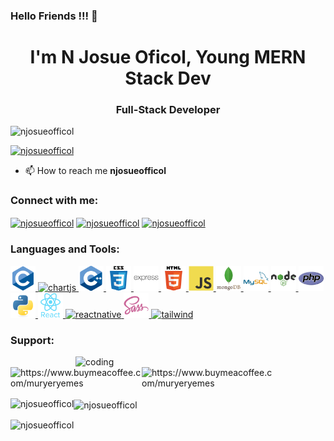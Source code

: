 ### Hello Friends !!! 👋
<h1 align="center">I'm N Josue Oficol, Young MERN Stack Dev</h1>
<h3 align="center">Full-Stack Developer</h3>

<p align="left"> <img src="https://komarev.com/ghpvc/?username=njosueofficol&label=Profile%20views&color=0e75b6&style=flat" alt="njosueofficol" /> </p>

<p align="left"> <a href="https://twitter.com/njosueofficol" target="blank"><img src="https://img.shields.io/twitter/follow/njosueofficol?logo=twitter&style=for-the-badge" alt="njosueofficol" /></a> </p>

- 📫 How to reach me **njosueofficol**

<h3 align="left">Connect with me:</h3>
<p align="left">
<a href="https://twitter.com/njosueofficol" target="blank"><img align="center" src="https://raw.githubusercontent.com/rahuldkjain/github-profile-readme-generator/master/src/images/icons/Social/twitter.svg" alt="njosueofficol" height="30" width="40" /></a>
<a href="https://fb.com/njosueofficol" target="blank"><img align="center" src="https://raw.githubusercontent.com/rahuldkjain/github-profile-readme-generator/master/src/images/icons/Social/facebook.svg" alt="njosueofficol" height="30" width="40" /></a>
<a href="https://instagram.com/njosueofficol" target="blank"><img align="center" src="https://raw.githubusercontent.com/rahuldkjain/github-profile-readme-generator/master/src/images/icons/Social/instagram.svg" alt="njosueofficol" height="30" width="40" /></a>
</p>

<h3 align="left">Languages and Tools:</h3>
<p align="left"> <a href="https://www.cprogramming.com/" target="_blank" rel="noreferrer"> <img src="https://raw.githubusercontent.com/devicons/devicon/master/icons/c/c-original.svg" alt="c" width="40" height="40"/> </a> <a href="https://www.chartjs.org" target="_blank" rel="noreferrer"> <img src="https://www.chartjs.org/media/logo-title.svg" alt="chartjs" width="40" height="40"/> </a> <a href="https://www.w3schools.com/cpp/" target="_blank" rel="noreferrer"> <img src="https://raw.githubusercontent.com/devicons/devicon/master/icons/cplusplus/cplusplus-original.svg" alt="cplusplus" width="40" height="40"/> </a> <a href="https://www.w3schools.com/css/" target="_blank" rel="noreferrer"> <img src="https://raw.githubusercontent.com/devicons/devicon/master/icons/css3/css3-original-wordmark.svg" alt="css3" width="40" height="40"/> </a> <a href="https://expressjs.com" target="_blank" rel="noreferrer"> <img src="https://raw.githubusercontent.com/devicons/devicon/master/icons/express/express-original-wordmark.svg" alt="express" width="40" height="40"/> </a> <a href="https://www.w3.org/html/" target="_blank" rel="noreferrer"> <img src="https://raw.githubusercontent.com/devicons/devicon/master/icons/html5/html5-original-wordmark.svg" alt="html5" width="40" height="40"/> </a> <a href="https://developer.mozilla.org/en-US/docs/Web/JavaScript" target="_blank" rel="noreferrer"> <img src="https://raw.githubusercontent.com/devicons/devicon/master/icons/javascript/javascript-original.svg" alt="javascript" width="40" height="40"/> </a> <a href="https://www.mongodb.com/" target="_blank" rel="noreferrer"> <img src="https://raw.githubusercontent.com/devicons/devicon/master/icons/mongodb/mongodb-original-wordmark.svg" alt="mongodb" width="40" height="40"/> </a> <a href="https://www.mysql.com/" target="_blank" rel="noreferrer"> <img src="https://raw.githubusercontent.com/devicons/devicon/master/icons/mysql/mysql-original-wordmark.svg" alt="mysql" width="40" height="40"/> </a> <a href="https://nodejs.org" target="_blank" rel="noreferrer"> <img src="https://raw.githubusercontent.com/devicons/devicon/master/icons/nodejs/nodejs-original-wordmark.svg" alt="nodejs" width="40" height="40"/> </a> <a href="https://www.php.net" target="_blank" rel="noreferrer"> <img src="https://raw.githubusercontent.com/devicons/devicon/master/icons/php/php-original.svg" alt="php" width="40" height="40"/> </a> <a href="https://www.python.org" target="_blank" rel="noreferrer"> <img src="https://raw.githubusercontent.com/devicons/devicon/master/icons/python/python-original.svg" alt="python" width="40" height="40"/> </a> <a href="https://reactjs.org/" target="_blank" rel="noreferrer"> <img src="https://raw.githubusercontent.com/devicons/devicon/master/icons/react/react-original-wordmark.svg" alt="react" width="40" height="40"/> </a> <a href="https://reactnative.dev/" target="_blank" rel="noreferrer"> <img src="https://reactnative.dev/img/header_logo.svg" alt="reactnative" width="40" height="40"/> </a> <a href="https://sass-lang.com" target="_blank" rel="noreferrer"> <img src="https://raw.githubusercontent.com/devicons/devicon/master/icons/sass/sass-original.svg" alt="sass" width="40" height="40"/> </a> <a href="https://tailwindcss.com/" target="_blank" rel="noreferrer"> <img src="https://www.vectorlogo.zone/logos/tailwindcss/tailwindcss-icon.svg" alt="tailwind" width="40" height="40"/> </a> </p>

<h3 align="left">Support:</h3>
 <img align="right" alt="coding" width="400" scr="https://sasj.tumblr.com/image/167670552610">
<p><a href="https://www.buymeacoffee.com/https://www.buymeacoffee.com/muryeryemes"> <img align="left" src="https://cdn.buymeacoffee.com/buttons/v2/default-yellow.png" height="50" width="210" alt="https://www.buymeacoffee.com/muryeryemes" /></a><a href="https://ko-fi.com/https://www.buymeacoffee.com/muryeryemes"> <img align="left" src="https://cdn.ko-fi.com/cdn/kofi3.png?v=3" height="50" width="210" alt="https://www.buymeacoffee.com/muryeryemes" /></a></p><br><br>

<p><img align="left" src="https://github-readme-stats.vercel.app/api/top-langs?username=njosueofficol&show_icons=true&locale=en&layout=compact" alt="njosueofficol" /></p>

<p>&nbsp;<img align="center" src="https://github-readme-stats.vercel.app/api?username=njosueofficol&show_icons=true&locale=en" alt="njosueofficol" /></p>

<p><img align="center" src="https://github-readme-streak-stats.herokuapp.com/?user=njosueofficol&" alt="njosueofficol" /></p>
